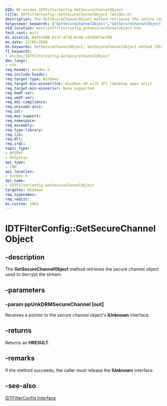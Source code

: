 ```yaml
---
UID: NF:encdec.IDTFilterConfig.GetSecureChannelObject
title: IDTFilterConfig::GetSecureChannelObject (encdec.h)
description: The GetSecureChannelObject method retrieves the secure channel object used to decrypt the stream.helpviewer_keywords: ["GetSecureChannelObject","GetSecureChannelObject method [Microsoft TV Technologies]","GetSecureChannelObject method [Microsoft TV Technologies]","IDTFilterConfig interface","IDTFilterConfig interface [Microsoft TV Technologies]","GetSecureChannelObject method","IDTFilterConfig.GetSecureChannelObject","IDTFilterConfig::GetSecureChannelObject","IDTFilterConfigGetSecureChannelObject","encdec/IDTFilterConfig::GetSecureChannelObject","mstv.idtfilterconfig_getsecurechannelobject"]
old-location: mstv\idtfilterconfig_getsecurechannelobject.htm
tech.root: mstv
ms.assetid: 84057a08-b15f-4738-814d-c016507ac590
ms.date: 12/05/2018
ms.keywords: GetSecureChannelObject, GetSecureChannelObject method [Microsoft TV Technologies], GetSecureChannelObject method [Microsoft TV Technologies],IDTFilterConfig interface, IDTFilterConfig interface [Microsoft TV Technologies],GetSecureChannelObject method, IDTFilterConfig.GetSecureChannelObject, IDTFilterConfig::GetSecureChannelObject, IDTFilterConfigGetSecureChannelObject, encdec/IDTFilterConfig::GetSecureChannelObject, mstv.idtfilterconfig_getsecurechannelobject
f1_keywords:
- encdec/IDTFilterConfig.GetSecureChannelObject
dev_langs:
- c++
req.header: encdec.h
req.include-header: 
req.target-type: Windows
req.target-min-winverclnt: Windows XP with SP1 [desktop apps only]
req.target-min-winversvr: None supported
req.kmdf-ver: 
req.umdf-ver: 
req.ddi-compliance: 
req.unicode-ansi: 
req.idl: 
req.max-support: 
req.namespace: 
req.assembly: 
req.type-library: 
req.lib: 
req.dll: 
req.irql: 
topic_type:
- APIRef
- kbSyntax
api_type:
- COM
api_location:
- EncDec.h
api_name:
- IDTFilterConfig.GetSecureChannelObject
targetos: Windows
req.typenames: 
req.redist: 
ms.custom: 19H1
---
```


# IDTFilterConfig::GetSecureChannelObject


## -description


The <b>GetSecureChannelObject</b> method retrieves the secure channel object used to decrypt the stream.


## -parameters




### -param ppUnkDRMSecureChannel [out]

Receives a pointer to the secure channel object's <b>IUnknown</b> interface.


## -returns



Returns an <b>HRESULT</b>.




## -remarks



If the method succeeds, the caller must release the <b>IUnknown</b> interface.




## -see-also




<a href="https://docs.microsoft.com/previous-versions/windows/desktop/api/encdec/nn-encdec-idtfilterconfig">IDTFilterConfig Interface</a>
 

 

